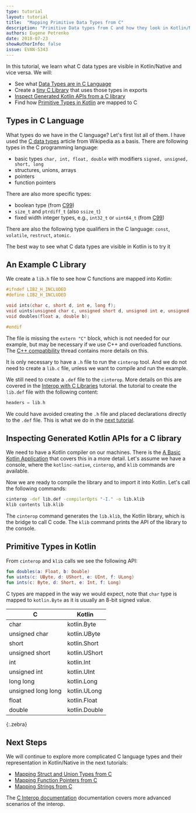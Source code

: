 ```yaml
---
type: tutorial
layout: tutorial
title:  "Mapping Primitive Data Types from C"
description: "Primitive Data types from C and how they look in Kotlin/Native"
authors: Eugene Petrenko 
date: 2018-07-23
showAuthorInfo: false
issue: EVAN-5343
---
```


In this tutorial, we learn what C data types are visible in Kotlin/Native and vice versa. We will: 
- See what [Data Types are in C Language](#types-in-c-language)
- Create a [tiny C Library](#an-example-c-library) that uses those types in exports
- [Inspect Generated Kotlin APIs from a C library](#inspecting-generated-kotlin-apis-for-a-c-library)
- Find how [Primitive Types in Kotlin](#primitive-types-in-kotlin) are mapped to C

## Types in C Language

What types do we have in the C language? Let's first list all of them. I have used the
[C data types](https://en.wikipedia.org/wiki/C_data_types) article from Wikipedia as a basis.
There are following types in the C programming language:
- basic types `char, int, float, double` with modifiers `signed, unsigned, short, long` 
- structures, unions, arrays
- pointers
- function pointers

There are also more specific types:
- boolean type (from [C99](https://en.wikipedia.org/wiki/C99))
- `size_t` and `ptrdiff_t` (also `ssize_t`)
- fixed width integer types, e.g., `int32_t` or `uint64_t` (from [C99](https://en.wikipedia.org/wiki/C99))

There are also the following type qualifiers in the C language: `const`, `volatile`, `restruct`, `atomic`.

The best way to see what C data types are visible in Kotlin is to try it

## An Example C Library

We create a `lib.h` file to see how C functions are mapped into Kotlin:
<div class="sample" markdown="1" mode="c" theme="idea" data-highlight-only="1" auto-indent="false">

```c
#ifndef LIB2_H_INCLUDED
#define LIB2_H_INCLUDED

void ints(char c, short d, int e, long f);
void uints(unsigned char c, unsigned short d, unsigned int e, unsigned long f);
void doubles(float a, double b);

#endif
```
</div>

The file is missing the `extern "C"` block, which is not needed for our example, but may be 
necessary if we use C++ and overloaded functions. The 
[C++ compatibility](https://stackoverflow.com/questions/1041866/what-is-the-effect-of-extern-c-in-c)
thread contains more details on this.

It is only necessary to have a `.h` file to run the `cinterop` tool. And we do not need to create a 
`lib.c` file, unless we want to compile and run the example.

We still need to create a `.def` file to the `cinterop`. 
More details on this are covered in the [Interop with C Libraries](interop-with-c.html) tutorial.
the tutorial to create the `lib.def` file with the following content:
<div class="sample" markdown="1" mode="c" theme="idea" data-highlight-only="1" auto-indent="false">

```c
headers = lib.h
```
</div>

We could have avoided creating the `.h` file and placed declarations
directly to the `.def` file. This is what we do in the [next tutorial](mapping-struct-union-types-from-c.html).

## Inspecting Generated Kotlin APIs for a C library

We need to have a Kotlin compiler on our machines. 
There is the
[A Basic Kotlin Application](basic-kotlin-native-app.html#obtaining-the-compiler)
that covers this in a more detail.
Let's assume we have a console, where the `kotlinc-native`, `cinterop`, and `klib` commands are available. 

Now we are ready to compile the library and to import it into Kotlin. Let's 
call the following commands:

```bash
cinterop -def lib.def -compilerOpts "-I." -o lib.klib
klib contents lib.klib
```

The `cinterop` command generates the `lib.klib`, the Kotlin library, which is the bridge to call C code. The `klib`
command prints the API of the library to the console.

## Primitive Types in Kotlin

From `cinterop` and `klib` calls we see the following API:

<div class="sample" markdown="1" theme="idea" data-highlight-only="1" auto-indent="false">

```kotlin
fun doubles(a: Float, b: Double)
fun uints(c: UByte, d: UShort, e: UInt, f: ULong)
fun ints(c: Byte, d: Short, e: Int, f: Long)
```
</div>

C types are mapped in the way we would expect, note that `char` type is mapped to `kotlin.Byte` 
as it is usually an 8-bit signed value.

| C | Kotlin |
|---|--------|
| char  |  kotlin.Byte |
| unsigned char  |  kotlin.UByte |
| short |  kotlin.Short |
| unsigned short |  kotlin.UShort |
| int   |  kotlin.Int |
| unsigned int   |  kotlin.UInt |
| long long  |  kotlin.Long |
| unsigned long long |  kotlin.ULong |
| float |  kotlin.Float |
| double | kotlin.Double |
{:.zebra}

## Next Steps

We will continue to explore more complicated C language types and their representation in Kotlin/Native
in the next tutorials:
- [Mapping Struct and Union Types from C](mapping-struct-union-types-from-c.html)
- [Mapping Function Pointers from C](mapping-function-pointers-from-c.html)
- [Mapping Strings from C](mapping-strings-from-c.html)

The [C Interop documentation](/docs/reference/native/c_interop.html)
documentation covers more advanced scenarios of the interop.
